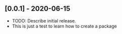 ## [0.0.1] - 2020-06-15

* TODO: Describe initial release.
* This is just a test to learn how to create a package
